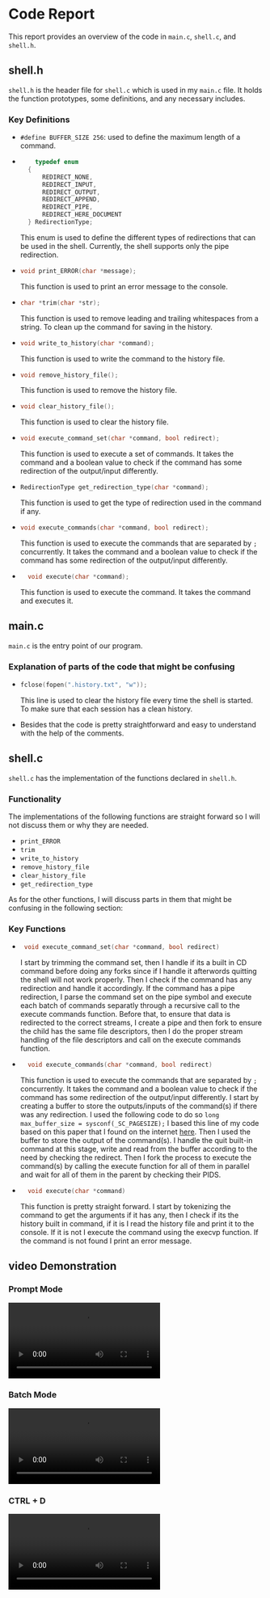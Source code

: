 # Code Report

This report provides an overview of the code in `main.c`, `shell.c`, and `shell.h`.

## shell.h

`shell.h` is the header file for `shell.c` which is used in my `main.c` file. It holds the function prototypes, some definitions, and any necessary includes.

### Key Definitions

- `#define BUFFER_SIZE 256`: used to define the maximum length of a command.

- ```c
      typedef enum
    {
        REDIRECT_NONE,
        REDIRECT_INPUT,
        REDIRECT_OUTPUT,
        REDIRECT_APPEND,
        REDIRECT_PIPE,
        REDIRECT_HERE_DOCUMENT
    } RedirectionType;

  ```

  This enum is used to define the different types of redirections that can be used in the shell. Currently, the shell supports only the pipe redirection.

- ```c
  void print_ERROR(char *message);
  ```

  This function is used to print an error message to the console.

- ```c
  char *trim(char *str);
  ```

  This function is used to remove leading and trailing whitespaces from a string. To clean up the command for saving in the history.

- ```c
  void write_to_history(char *command);
  ```

  This function is used to write the command to the history file.

- ```c
  void remove_history_file();
  ```

  This function is used to remove the history file.

- ```c
  void clear_history_file();
  ```

  This function is used to clear the history file.

- ```c
  void execute_command_set(char *command, bool redirect);
  ```

  This function is used to execute a set of commands. It takes the command and a boolean value to check if the command has some redirection of the output/input differently.

- ```c
  RedirectionType get_redirection_type(char *command);
  ```

  This function is used to get the type of redirection used in the command if any.

- ```c
  void execute_commands(char *command, bool redirect);
  ```

  This function is used to execute the commands that are separated by `;` concurrently. It takes the command and a boolean value to check if the command has some redirection of the output/input differently.

- ```c
    void execute(char *command);
  ```
  This function is used to execute the command. It takes the command and executes it.

## main.c

`main.c` is the entry point of our program.

### Explanation of parts of the code that might be confusing

- ```c
  fclose(fopen(".history.txt", "w"));
  ```

  This line is used to clear the history file every time the shell is started. To make sure that each session has a clean history.

- Besides that the code is pretty straightforward and easy to understand with the help of the comments.

## shell.c

`shell.c` has the implementation of the functions declared in `shell.h`.

### Functionality

The implementations of the following functions are straight forward so I will not discuss them or why they are needed.

- `print_ERROR`
- `trim`
- `write_to_history`
- `remove_history_file`
- `clear_history_file`
- `get_redirection_type`

As for the other functions, I will discuss parts in them that might be confusing in the following section:

### Key Functions

- ```c
   void execute_command_set(char *command, bool redirect)
  ```

  I start by trimming the command set, then I handle if its a built in CD command before doing any forks since if I handle it afterwords quitting the shell will not work properly. Then I check if the command has any redirection and handle it accordingly. If the command has a pipe redirection, I parse the command set on the pipe symbol and execute each batch of commands separatly through a recursive call to the execute commands function. Before that, to ensure that data is redirected to the correct streams, I create a pipe and then fork to ensure the child has the same file descriptors, then I do the proper stream handling of the file descriptors and call on the execute commands function.

- ```c
    void execute_commands(char *command, bool redirect)
  ```

  This function is used to execute the commands that are separated by `;` concurrently. It takes the command and a boolean value to check if the command has some redirection of the output/input differently. I start by creating a buffer to store the outputs/inputs of the command(s) if there was any redirection. I used the following code to do so
  `long max_buffer_size = sysconf(_SC_PAGESIZE);` I based this line of my code based on this paper that I found on the internet [here](https://www.idc-online.com/technical_references/pdfs/information_technology/How_Linux_pipes_work_under_the_hood.pdf). Then I used the buffer to store the output of the command(s). I handle the quit built-in command at this stage, write and read from the buffer according to the need by checking the redirect. Then I fork the process to execute the command(s) by calling the execute function for all of them in parallel and wait for all of them in the parent by checking their PIDS.

- ```c
    void execute(char *command)
  ```
  This function is pretty straight forward. I start by tokenizing the command to get the arguments if it has any, then I check if its the history built in command, if it is I read the history file and print it to the console. If it is not I execute the command using the execvp function. If the command is not found I print an error message.

## video Demonstration

### Prompt Mode

<video controls src="prompt_mode.mp4" title="Title"></video>

### Batch Mode

<video controls src="batch_mode.mp4" title="Title"></video>

### CTRL + D

<video controls src="CTRL+D.mp4" title="Title"></video>
